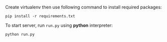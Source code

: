 Create virtualenv then use following command to install required packages:

```
pip install -r requirements.txt
```

To start server, run `run.py` using **python** interpreter:

```
python run.py
```
